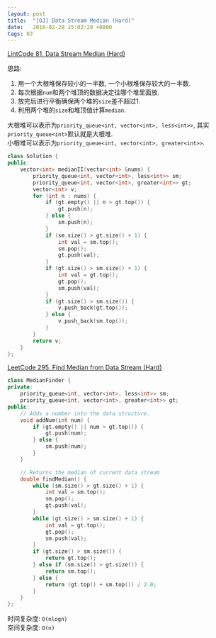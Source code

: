 ```yaml
---
layout: post
title:  "[OJ] Data Stream Median (Hard)"
date:   2016-02-28 15:02:28 +0800
tags: OJ
---
```


[LintCode 81. Data Stream Median (Hard)](http://www.lintcode.com/en/problem/data-stream-median/)

思路:
1. 用一个大根堆保存较小的一半数, 一个小根堆保存较大的一半数.  
2. 每次根据`num`和两个堆顶的数据决定往哪个堆里面放.  
3. 放完后进行平衡确保两个堆的`size`差不超过1.  
4. 利用两个堆的`size`和堆顶值计算`median`.

大根堆可以表示为`priority_queue<int, vector<int>, less<int>>`, 其实`priority_queue<int>`默认就是大根堆.  
小根堆可以表示为`priority_queue<int, vector<int>, greater<int>>`.

```cpp
class Solution {
public:
    vector<int> medianII(vector<int> &nums) {
        priority_queue<int, vector<int>, less<int>> sm;
        priority_queue<int, vector<int>, greater<int>> gt;
        vector<int> v;
        for (int n : nums) {
            if (gt.empty() || n > gt.top()) {
                gt.push(n);
            } else {
                sm.push(n);
            }
            if (sm.size() > gt.size() + 1) {
                int val = sm.top();
                sm.pop();
                gt.push(val);
            }
            if (gt.size() > sm.size() + 1) {
                int val = gt.top();
                gt.pop();
                sm.push(val);
            }
            if (gt.size() > sm.size()) {
                v.push_back(gt.top());
            } else {
                v.push_back(sm.top());
            }
        }
        return v;
    }
};
```

[LeetCode 295. Find Median from Data Stream (Hard)](https://leetcode.com/problems/find-median-from-data-stream/)

```cpp
class MedianFinder {
private:
    priority_queue<int, vector<int>, less<int>> sm;
    priority_queue<int, vector<int>, greater<int>> gt;
public:
    // Adds a number into the data structure.
    void addNum(int num) {
        if (gt.empty() || num > gt.top()) {
            gt.push(num);
        } else {
            sm.push(num);
        }
    }

    // Returns the median of current data stream
    double findMedian() {
        while (sm.size() > gt.size() + 1) {
            int val = sm.top();
            sm.pop();
            gt.push(val);
        }
        while (gt.size() > sm.size() + 1) {
            int val = gt.top();
            gt.pop();
            sm.push(val);
        }
        if (gt.size() > sm.size()) {
            return gt.top();
        } else if (sm.size() > gt.size()) {
            return sm.top();
        } else {
            return (gt.top() + sm.top()) / 2.0;
        }
    }
};
```

时间复杂度: `O(nlogn)`  
空间复杂度: `O(n)`